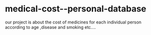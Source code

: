 # medical-cost--personal-database
our project is about the cost of medicines for each individual person according to age ,disease and smoking etc.... 
